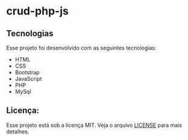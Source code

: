 # crud-php-js

## Tecnologias

Esse projeto foi desenvolvido com as seguintes tecnologias:

- HTML
- CSS
- Bootstrap
- JavaScript
- PHP
- MySql

## Licença:

Esse projeto está sob a licença MIT. Veja o arquivo [LICENSE](.github/LICENSE.md) para mais detalhes.
